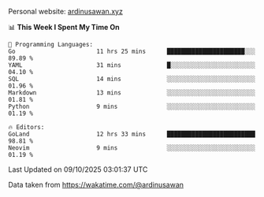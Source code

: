 Personal website: [ardinusawan.xyz](https://ardinusawan.xyz)

<!--START_SECTION:waka-->
📊 **This Week I Spent My Time On** 

```text
💬 Programming Languages: 
Go                       11 hrs 25 mins      ██████████████████████░░░   89.89 % 
YAML                     31 mins             █░░░░░░░░░░░░░░░░░░░░░░░░   04.10 % 
SQL                      14 mins             ░░░░░░░░░░░░░░░░░░░░░░░░░   01.96 % 
Markdown                 13 mins             ░░░░░░░░░░░░░░░░░░░░░░░░░   01.81 % 
Python                   9 mins              ░░░░░░░░░░░░░░░░░░░░░░░░░   01.19 % 

🔥 Editors: 
GoLand                   12 hrs 33 mins      █████████████████████████   98.81 % 
Neovim                   9 mins              ░░░░░░░░░░░░░░░░░░░░░░░░░   01.19 % 
```


 Last Updated on 09/10/2025 03:01:37 UTC
<!--END_SECTION:waka-->
Data taken from https://wakatime.com/@ardinusawan

